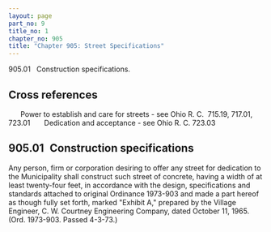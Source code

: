 ```yaml
---
layout: page
part_no: 9
title_no: 1
chapter_no: 905
title: "Chapter 905: Street Specifications"
---
```


905.01   Construction specifications.

## Cross references

      Power to establish and care for streets - see Ohio R. C.  715.19, 717.01,
723.01
      Dedication and acceptance - see Ohio R. C. 723.03

## 905.01   Construction specifications

Any person, firm or corporation desiring to offer any street for dedication
to the Municipality shall construct such street of concrete, having a width of
at least twenty-four feet, in accordance with the design, specifications and
standards attached to original Ordinance 1973-903 and made a part hereof as
though fully set forth, marked "Exhibit A," prepared by the Village Engineer,
C. W. Courtney Engineering Company, dated October 11, 1965.  
(Ord. 1973-903. Passed 4-3-73.)
